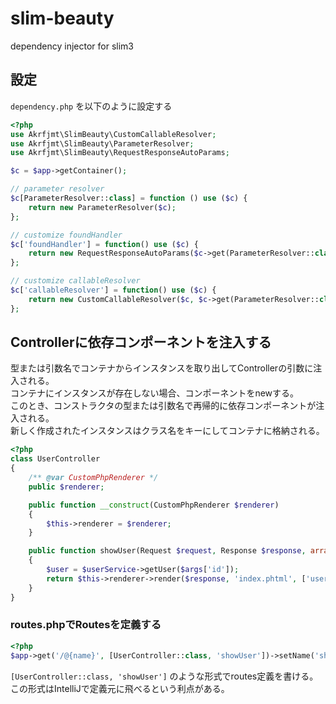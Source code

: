 # slim-beauty
dependency injector for slim3

## 設定

`dependency.php` を以下のように設定する

```php
<?php
use Akrfjmt\SlimBeauty\CustomCallableResolver;
use Akrfjmt\SlimBeauty\ParameterResolver;
use Akrfjmt\SlimBeauty\RequestResponseAutoParams;

$c = $app->getContainer();

// parameter resolver
$c[ParameterResolver::class] = function () use ($c) {
    return new ParameterResolver($c);
};

// customize foundHandler
$c['foundHandler'] = function() use ($c) {
    return new RequestResponseAutoParams($c->get(ParameterResolver::class), $c);
};

// customize callableResolver
$c['callableResolver'] = function() use ($c) {
    return new CustomCallableResolver($c, $c->get(ParameterResolver::class));
};
```

## Controllerに依存コンポーネントを注入する

型または引数名でコンテナからインスタンスを取り出してControllerの引数に注入される。  
コンテナにインスタンスが存在しない場合、コンポーネントをnewする。  
このとき、コンストラクタの型または引数名で再帰的に依存コンポーネントが注入される。  
新しく作成されたインスタンスはクラス名をキーにしてコンテナに格納される。  

```php
<?php
class UserController
{
    /** @var CustomPhpRenderer */
    public $renderer;

    public function __construct(CustomPhpRenderer $renderer)
    {
        $this->renderer = $renderer;
    }

    public function showUser(Request $request, Response $response, array $args, UserService $userService)
    {
        $user = $userService->getUser($args['id']);
        return $this->renderer->render($response, 'index.phtml', ['username' => $user->getName()]);
    }
}
```

### routes.phpでRoutesを定義する

```php
<?php
$app->get('/@{name}', [UserController::class, 'showUser'])->setName('show_user');
```

`[UserController::class, 'showUser']` のような形式でroutes定義を書ける。  
この形式はIntelliJで定義元に飛べるという利点がある。
